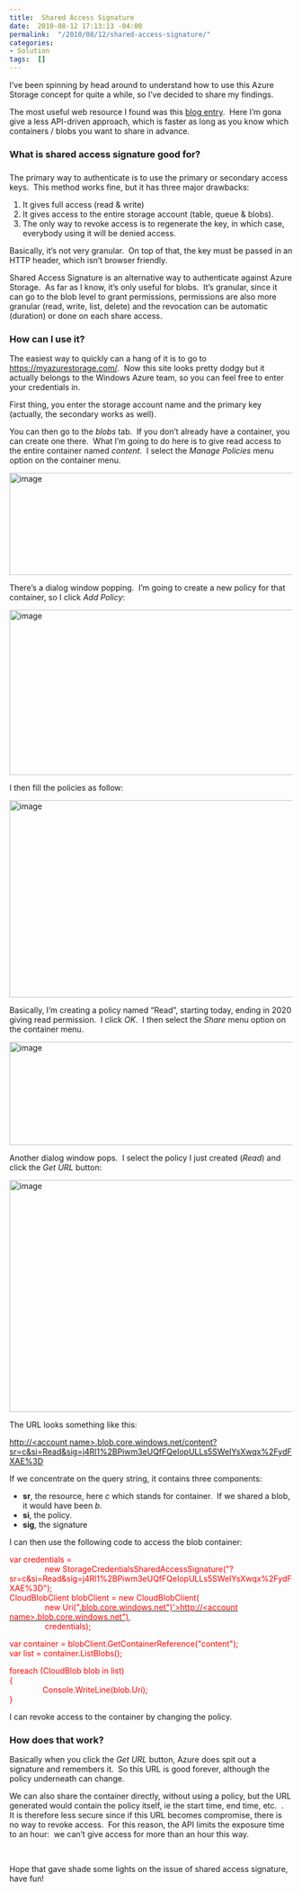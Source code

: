 ```yaml
---
title:  Shared Access Signature
date:  2010-08-12 17:13:13 -04:00
permalink:  "/2010/08/12/shared-access-signature/"
categories:
- Solution
tags:  []
---
```

<p>I’ve been spinning by head around to understand how to use this Azure Storage concept for quite a while, so I’ve decided to share my findings.</p>  <p>The most useful web resource I found was this <a href="http://blog.smarx.com/posts/shared-access-signatures-are-easy-these-days">blog entry</a>.&#160; Here I’m gona give a less API-driven approach, which is faster as long as you know which containers / blobs you want to share in advance.</p>  <h3>What is shared access signature good for?</h3>  <h3></h3>  <h3></h3>  <p>The primary way to authenticate is to use the primary or secondary access keys.&#160; This method works fine, but it has three major drawbacks:</p>  <ol>   <li>It gives full access (read &amp; write) </li>    <li>It gives access to the entire storage account (table, queue &amp; blobs). </li>    <li>The only way to revoke access is to regenerate the key, in which case, everybody using it will be denied access. </li> </ol>  <p>Basically, it’s not very granular.&#160; On top of that, the key must be passed in an HTTP header, which isn’t browser friendly.</p>  <p>Shared Access Signature is an alternative way to authenticate against Azure Storage.&#160; As far as I know, it’s only useful for blobs.&#160; It’s granular, since it can go to the blob level to grant permissions, permissions are also more granular (read, write, list, delete) and the revocation can be automatic (duration) or done on each share access.</p>  <h3>How can I use it?</h3>  <p>The easiest way to quickly can a hang of it is to go to <a title="https://myazurestorage.com/" href="https://myazurestorage.com/">https://myazurestorage.com/</a>.&#160; Now this site looks pretty dodgy but it actually belongs to the Windows Azure team, so you can feel free to enter your credentials in.</p>  <p>First thing, you enter the storage account name and the primary key (actually, the secondary works as well).</p>  <p>You can then go to the <em>blobs</em> tab.&#160; If you don’t already have a container, you can create one there.&#160; What I’m going to do here is to give read access to the entire container named <em>content</em>.&#160; I select the <em>Manage Policies</em> menu option on the container menu.</p>  <p><a href="http://vincentlauzon.files.wordpress.com/2010/08/image.png"><img style="display:inline;border-width:0;" title="image" border="0" alt="image" src="http://vincentlauzon.files.wordpress.com/2010/08/image_thumb.png" width="644" height="182" /></a> </p>  <p>There’s a dialog window popping.&#160; I’m going to create a new policy for that container, so I click <em>Add Policy</em>:</p>  <p><a href="http://vincentlauzon.files.wordpress.com/2010/08/image1.png"><img style="display:inline;border-width:0;" title="image" border="0" alt="image" src="http://vincentlauzon.files.wordpress.com/2010/08/image_thumb1.png" width="644" height="294" /></a> </p>  <p>I then fill the policies as follow:</p>  <p><a href="http://vincentlauzon.files.wordpress.com/2010/08/image2.png"><img style="display:inline;border-width:0;" title="image" border="0" alt="image" src="http://vincentlauzon.files.wordpress.com/2010/08/image_thumb2.png" width="644" height="351" /></a> </p>  <p>Basically, I’m creating a policy named “Read”, starting today, ending in 2020 giving read permission.&#160; I click <em>OK</em>.&#160; I then select the <em>Share</em> menu option on the container menu.</p>  <p><a href="http://vincentlauzon.files.wordpress.com/2010/08/image3.png"><img style="display:inline;border-width:0;" title="image" border="0" alt="image" src="http://vincentlauzon.files.wordpress.com/2010/08/image_thumb3.png" width="644" height="184" /></a></p>  <p>Another dialog window pops.&#160; I select the policy I just created (<em>Read</em>) and click the <em>Get URL</em> button:</p>  <p><a href="http://vincentlauzon.files.wordpress.com/2010/08/image4.png"><img style="display:inline;border-width:0;" title="image" border="0" alt="image" src="http://vincentlauzon.files.wordpress.com/2010/08/image_thumb4.png" width="644" height="413" /></a> </p>  <p>The URL looks something like this:</p>  <p><a href="http://blobfoldersync.blob.core.windows.net/content?sr=c&amp;si=Read&amp;sig=j4Rl1%2BPiwm3eUQfFQeIopULLs5SWeIYsXwqx%2FydFXAE%3D">http://&lt;account name&gt;.blob.core.windows.net/content?sr=c&amp;si=Read&amp;sig=j4Rl1%2BPiwm3eUQfFQeIopULLs5SWeIYsXwqx%2FydFXAE%3D</a></p>  <p>If we concentrate on the query string, it contains three components:</p>  <ul>   <li><strong>sr</strong>, the resource, here <em>c</em> which stands for container.&#160; If we shared a blob, it would have been <em>b</em>. </li>    <li><strong>si</strong>, the policy. </li>    <li><strong>sig</strong>, the signature </li> </ul>  <p>I can then use the following code to access the blob container:</p>  <p><font color="#ff0000">var credentials =     <br />&#160;&#160;&#160;&#160;&#160;&#160;&#160;&#160;&#160;&#160;&#160;&#160;&#160;&#160;&#160; new StorageCredentialsSharedAccessSignature(&quot;?sr=c&amp;si=Read&amp;sig=j4Rl1%2BPiwm3eUQfFQeIopULLs5SWeIYsXwqx%2FydFXAE%3D&quot;);      <br />CloudBlobClient blobClient = new CloudBlobClient(      <br />&#160;&#160;&#160;&#160;&#160;&#160;&#160;&#160;&#160;&#160;&#160;&#160;&#160;&#160;&#160; new Uri(&quot;</font><a href="http://&lt;account name&gt;.blob.core.windows.net&quot;)"><font color="#ff0000">.blob.core.windows.net&quot;)'&gt;http://&lt;account name&gt;.blob.core.windows.net&quot;)</font></a><font color="#ff0000">,     <br />&#160;&#160;&#160;&#160;&#160;&#160;&#160;&#160;&#160;&#160;&#160;&#160;&#160;&#160;&#160; credentials); </font></p>  <p><font color="#ff0000">var container = blobClient.GetContainerReference(&quot;content&quot;);     <br />var list = container.ListBlobs(); </font></p>  <p><font color="#ff0000">foreach (CloudBlob blob in list)     <br />{      <br />&#160;&#160;&#160;&#160;&#160;&#160;&#160;&#160;&#160;&#160;&#160;&#160;&#160;&#160; Console.WriteLine(blob.Uri);      <br />}</font></p>  <p>I can revoke access to the container by changing the policy.</p>  <h3>How does that work?</h3>  <p>Basically when you click the <em>Get URL</em> button, Azure does spit out a signature and remembers it.&#160; So this URL is good forever, although the policy underneath can change.</p>  <p>We can also share the container directly, without using a policy, but the URL generated would contain the policy itself, ie the start time, end time, etc.&#160; .&#160; It is therefore less secure since if this URL becomes compromise, there is no way to revoke access.&#160; For this reason, the API limits the exposure time to an hour:&#160; we can’t give access for more than an hour this way.</p>  <p>&#160;</p>  <p>Hope that gave shade some lights on the issue of shared access signature, have fun!</p>